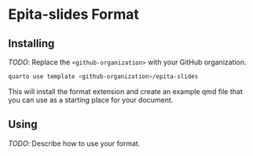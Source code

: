 # Epita-slides Format

## Installing

_TODO_: Replace the `<github-organization>` with your GitHub organization.

```bash
quarto use template <github-organization>/epita-slides
```

This will install the format extension and create an example qmd file
that you can use as a starting place for your document.

## Using

_TODO_: Describe how to use your format.

